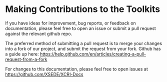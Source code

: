 # Making Contributions to the Toolkits

If you have ideas for improvement, bug reports, or feedback on documentation,
please feel free to open an issue or submit a pull request against the relevant github 
repo.

The preferred method of submitting a pull request is to merge your changes
into a fork of our project, and submit the request from your fork. 
Github has a guide up here: <https://help.github.com/en/articles/creating-a-pull-request-from-a-fork>

For changes to this documentation, please feel free to open issues at
<https://github.com/XSEDE/XCRI-Docs>
